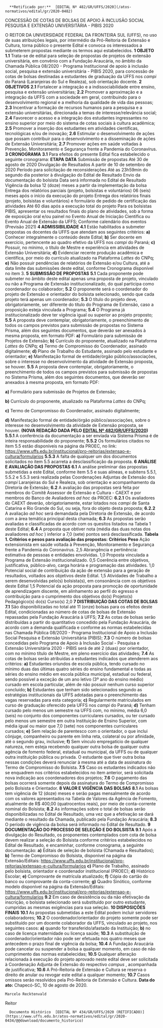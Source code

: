       **Retificado por:**  [EDITAL Nº 482/GR/UFFS/2020](/atos-normativos/edital/gr/2020-0482) 

   CONCESSÃO DE COTAS DE BOLSAS DE APOIO À INCLUSÃO SOCIAL PESQUISA E EXTENSÃO UNIVERSITÁRIA - PIBIS 2020  

 O REITOR DA UNIVERSIDADE FEDERAL DA FRONTEIRA SUL (UFFS), no uso de suas atribuições legais, por intermédio da Pró-Reitoria de Extensão e Cultura, torna público o presente Edital e convoca os interessados a submeterem propostas mediante os termos aqui estabelecidos.  **1 OBJETO** **1.1**  Trata-se de edital para seleção de propostas de projetos de extensão universitária, em convênio com a Fundação Araucária, no âmbito da Chamada Pública 08/2020 - Programa Institucional de apoio à inclusão social, pesquisa e extensão universitária - PIBIS 2020, para concessão de cotas de bolsas destinadas a estudantes de graduação da UFFS nos *campi*  do Paraná (Laranjeiras do Sul e Realeza), sob orientação docente.  **2 OBJETIVOS** **2.1**  Fortalecer a integração e a indissociabilidade entre ensino, pesquisa e extensão universitárias; **2.2**  Promover a aproximação e a integração da UFFS com a sociedade em geral, contribuindo para o desenvolvimento regional e a melhoria da qualidade de vida das pessoas; **2.3**  Incentivar a formação de recursos humanos para a pesquisa e a extensão universitárias, direcionada a temas de interesse/relevância social; **2.4**  Favorecer o acesso e a integração dos estudantes ingressantes no ensino superior por meio do sistema de cotas sociais à cultura acadêmica; **2.5**  Promover a inserção dos estudantes em atividades científicas, tecnológicas e/ou de inovação;  **2.6**  Estimular o desenvolvimento de ações que possam contribuir para o desenvolvimento e a disseminação de ações de Extensão Universitária; **2.7**  Promover ações em saúde voltadas à Prevenção, Monitoramento e Segurança frente a Pandemia do Coronavírus.  **3 CRONOGRAMA** **3.1**  Para efeitos do presente Edital fica estabelecido o seguinte cronograma:     **ETAPA**   **DATA**     Submissão de propostas   Até 30 de agosto de 2020     Divulgação de Resultados   A partir de 10 de setembro de 2020     Período para solicitação de reconsiderações   Até as 23h59min do segundo dia posterior à divulgação do Edital de Resultado     Envio da documentação do bolsista   Data será informada no Edital de Resultado     Vigência da bolsa   12 (doze) meses a partir da implementação da bolsa     Entrega dos relatórios parciais (projeto, bolsistas e voluntários)   06 (seis) meses após o início da execução do projeto     Entrega dos relatórios finais (projeto, bolsistas e voluntários) e formulário de pedido de certificação das atividades   Até 60 dias após a execução total do projeto     Para os bolsistas PIBIS, apresentar os resultados finais do plano de atividades, sob a forma de exposição oral e/ou painel no Evento Anual de Iniciação Científica ou Evento Anual de Extensão da UFFS;   Conforme calendário dos eventos (Previsão 2021)      **4 ADMISSIBILIDADE** **4.1**  Estão habilitados a submeter propostas os docentes da UFFS que atendam aos seguintes critérios: **a)**  Conhecer integralmente o conteúdo deste Edital; **b)**  Ser docente em exercício, pertencente ao quadro efetivo da UFFS nos *campi*  do Paraná; **c)**  Possuir, no mínimo, o título de Mestre e experiência em atividades de Extensão Universitária; **d)**  Evidenciar recente produção acadêmica e científica, por meio do currículo atualizado na Plataforma *Lattes* do CNPq; **e)**  Não possuir pendências de relatórios de Extensão e/ou Cultura, até a data limite das submissões deste edital, conforme Cronograma disponível no item 3.  **5 SUBMISSÃO DE PROPOSTAS** **5.1**  Cada proponente pode submeter no âmbito deste edital apenas uma proposta de projeto, vinculado ou não a Programa de Extensão institucionalizado, do qual participa como coordenador ou colaborador; **5.2**  O proponente será o coordenador do projeto de Extensão e orientador do bolsista selecionado, sendo que cada projeto terá apenas um coordenador; **5.3**  O título do projeto deve, obrigatoriamente, ser diferente do título do Programa de Extensão, caso a proposição esteja vinculada a Programa; **5.4**  O Programa já institucionalizado deve ter vigência igual ou superior ao projeto proposto; **5.5**  A proposta deve contemplar, obrigatoriamente, o preenchimento de todos os campos previstos para submissão de propostas no Sistema Prisma, além dos seguintes documentos, que deverão ser anexados à mesma proposta, em formato PDF: **a)**  Formulário para submissão de Projetos de Extensão; **b)**  Currículo do proponente, atualizado na Plataforma *Lattes*  do CNPq; **c)**  Termo de Compromisso do Coordenador, assinado digitalmente; **d)**  Plano de Trabalho do Estudante, assinado pelo estudante e orientador; **e)**  Manifestação formal de entidade/órgão público/associações, sobre o interesse no desenvolvimento da atividade de Extensão proposta, se houver.  **5.5** A proposta deve contemplar, obrigatoriamente, o preenchimento de todos os campos previstos para submissão de propostas no Sistema Prisma, além dos seguintes documentos, que deverão ser anexados à mesma proposta, em formato PDF:

 **a)** Formulário para submissão de Projetos de Extensão;

 **b)** Currículo do proponente, atualizado na Plataforma *Lattes* do CNPq;

 **c)** Termo de Compromisso do Coordenador, assinado digitalmente;

 **d)** Manifestação formal de entidade/órgão público/associações, sobre o interesse no desenvolvimento da atividade de Extensão proposta, se houver. **(NOVA REDAÇÃO DADA PELO [EDITAL Nº 482/GR/UFFS/2020](https://www.uffs.edu.br/atos-normativos/edital/gr/2020-0482))** **5.5.1**  A conferência da documentação a ser enviada via Sistema Prisma é de inteira responsabilidade do proponente; **5.5.2**  Os formulários citados no item 5.5 estão disponíveis na página da PROEC, no link: <https://www.uffs.edu.br/institucional/pro-reitorias/extensao-e-cultura/formularios> **5.5.3**  A falta de qualquer um dos documentos solicitados no item 5.5 acarreta a desclassificação da proposta.  **6 ANÁLISE E AVALIAÇÃO DAS PROPOSTAS** **6.1**  A análise preliminar das propostas submetidas a este Edital, conforme item 5.5 e suas alíneas, e subitens 5.5.1, 5.5.2 e 5.5.3 será realizada pelas Coordenações Adjuntas de Extensão dos *campi*  Laranjeiras do Sul e Realeza, sob orientação e acompanhamento da Diretoria de Extensão; **6.2**  A avaliação das propostas será feita por membros do Comitê Assessor de Extensão e Cultura - CAEXT e por membros do Banco de Avaliadores *ad hoc*  da PROEC: **6.2.1**  Os avaliadores do CAEXT deverão, obrigatoriamente, estar lotados nos *campi*  de Santa Catarina e Rio Grande do Sul, ou seja, fora do objeto desta proposta; **6.2.2**  A avaliação *ad hoc*  será demandada pela Diretoria de Extensão, de acordo com a área temática principal desta chamada; **6.3**  As propostas serão avaliadas e classificadas de acordo com os quesitos listados na Tabela 1 deste Edital; **6.4**  A proposta que obtiver nota (média das duas notas dos avaliadores *ad hoc* ) inferior a 7,0 (sete) pontos será desclassificada. **Tabela 1. Critérios e pesos para avaliação das propostas:**      **Critérios**   **Peso**     Ação extensionista em saúde voltada à Prevenção, Monitoramento e Segurança frente a Pandemia do Coronavírus.   2,5     Abrangência e pertinência: estimativa de pessoas e entidades envolvidas.   1,0     Proposta vinculada a Programa de Extensão institucionalizado.   0,5     Coerência entre objetivos, justificativa, público-alvo, carga horária e programação das atividades.   1,0     Potencial social de contribuição da ação de extensão para a geração de resultados, voltados aos objetivos deste Edital.   1,5     Atividades de Trabalho a serem desenvolvidas pelo(s) bolsista(s), em consonância com os objetivos deste Edital   1,5     Potencial da ação proposta para promoção de oportunidade de aprendizagem discente, em alinhamento ao perfil do egresso e contribuição para o cumprimento dos objetivos do(s) Projeto(s) Pedagógico(s) do(s) Curso(s)   2,0      **7 DISTRIBUIÇÃO DAS COTAS DE BOLSAS** **7.1**  São disponibilizadas no total até 11 (onze) bolsas para os efeitos deste Edital, condicionadas ao número de cotas de bolsas de Extensão repassadas pela Fundação Araucária à UFFS; **7.2**  As cotas de bolsas serão distribuídas a partir do quantitativo concedido pela Fundação Araucária, de acordo com a demanda qualificada e conforme as normas estabelecidas nas Chamada Pública 08/2020 - Programa Institucional de Apoio a Inclusão Social Pesquisa e Extensão Universitária (PIBIS); **7.3**  O número de bolsas concedidas pelo Programa de Apoio à Inclusão Social - Pesquisa e Extensão Universitária 2020 - PIBIS será de até 2 (duas) por orientador, com no mínimo título de Mestre, em pleno exercício das atividades; **7.4**  As cotas de bolsas serão atribuídas a estudantes indicados que atenderem aos critérios: **a)**  Estudantes oriundos de escola pública, tendo cursado no mínimo duas das últimas quatro séries do ensino fundamental e todas as séries do ensino médio em escola pública municipal, estadual ou federal, sendo possível a exceção de um ano letivo (3º ano do ensino médio) cursado em escola particular, além de não possuir nenhum curso superior concluído; **b)**  Estudantes que tenham sido selecionados segundo as estratégias institucionais da UFFS adotadas para o preenchimento das vagas reservadas para esta categoria; **c)**  Regularmente matriculados em curso de graduação oferecido pela UFFS nos *campi* do Paraná; **d)**  Tenham cursado pelo menos um semestre na UFFS com, no mínimo, média 6,0 (seis) no conjunto dos componentes curriculares cursados, ou ter cursado pelo menos um semestre em outra Instituição de Ensino Superior, com média igual ou maior que 7,0 (sete) nos componentes curriculares cursados; **e)**  Sem relação de parentesco com o orientador, o que inclui cônjuge, companheiro ou parente em linha reta, colateral ou por afinidade, até o segundo grau, inclusive; **f)**  Sem vínculo empregatício de qualquer natureza, nem esteja recebendo qualquer outra bolsa de qualquer outra agência de fomento federal, estadual ou municipal, da UFFS ou de qualquer outra instituição pública ou privada. O estudante que tiver outra bolsa nessas condições deverá renunciar à mesma até a data de assinatura do Termo de Compromisso do Bolsista. **7.5**  Caso os estudantes indicados não se enquadrem nos critérios estabelecidos no item anterior, será solicitada nova indicação aos coordenadores dos projetos; **7.6**  O pagamento das bolsas ocorrerá somente depois da assinatura do Termo de Compromisso pelo Bolsista e Orientador.  **8 VALOR E VIGÊNCIA DAS BOLSAS** **8.1**  As bolsas tem vigência de 12 (doze) meses e serão pagas mensalmente de acordo com os valores apresentados na Tabela de Valores da Agência de Fomento, atualmente de R$ 400,00 (quatrocentos reais), por meio de conta-corrente nominal do Bolsista; **8.2**  As informações sobre o total de bolsas serão disponibilizadas no Edital de Resultado, uma vez que a efetivação se dará mediante o resultado da Chamada, publicado pela Fundação Araucária; **8.3**  O período de vigência da bolsa será informado no Edital de Resultado.  **9 DOCUMENTAÇÃO DO PROCESSO DE SELEÇÃO E DO BOLSISTA** **9.1**  Após a divulgação do Resultado, os proponentes contemplados com cota de bolsa devem realizar a seleção do Bolsista conforme critérios estabelecidos no Edital de Resultado, e encaminhar, conforme cronograma, a seguinte documentação: **a)**  Editais de seleção de bolsista (Chamada e Resultados); **b)**  Termo de Compromisso do Bolsista, disponível na página da Extensão/Editais: <https://www.uffs.edu.br/institucional/pro-reitorias/extensao-e-cultura/formularios> **c)**  Plano de Trabalho, assinado pelo bolsista, orientador e coordenador institucional (PROEC); **d)**  Histórico Escolar; **e)**  Comprovante de matrícula atualizado; **f)**  Cópia do cartão do banco ou comprovante da conta-corrente; **g)**  Quadro Sinótico, conforme modelo disponível na página da Extensão/Editais: <https://www.uffs.edu.br/institucional/pro-reitorias/extensao-e-cultura/formularios> **9.2**  Em caso de desistência ou da não efetivação da inscrição, o bolsista selecionado será substituído por outro estudante, cumpridas as mesmas exigências para sua seleção.  **10 DISPOSIÇÕES FINAIS** **10.1**  As propostas submetidas a este Edital podem incluir servidores colaboradores; **10.2**  O coordenador/orientador do projeto somente pode ser substituído por um docente colaborador da UFFS, vinculado ao projeto, nos seguintes casos: **a)**  quando for transferido/afastado da Instituição; **b)**  no caso de licença maternidade ou licença saúde; **10.3**  A substituição de coordenador/orientador não pode ser efetuada nos quatro meses que antecedem o prazo final de vigência da bolsa; **10.4**  A Fundação Araucária pode cancelar ou suspender a bolsa a qualquer momento, em caso de não cumprimento das normas estabelecidas; **10.5**  Qualquer alteração relacionada à execução do projeto aprovado neste edital deve ser solicitada à Coordenação Adjunta de Extensão do respectivo *campus* , acompanhada de justificativa; **10.6**  A Pró-Reitoria de Extensão e Cultura se reserva o direito de anular ou revogar este edital a qualquer momento; **10.7**  Casos omissos serão resolvidos pela Pró-Reitoria de Extensão e Cultura.        **Data do ato:** Chapecó-SC, 10 de agosto de 2020.   
 

    Marcelo Recktenvald   
 Reitor 

      Documento Histórico  [EDITAL Nº 434/GR/UFFS/2020 (RETIFICADO)](https://www.uffs.edu.br/atos-normativos/edital/gr/2020-0434/@@download/documento_historico)     
      